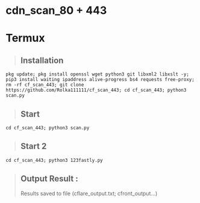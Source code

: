 # cdn_scan_80 + 443

# Termux 
  > ## Installation 
  ```
  pkg update; pkg install openssl wget python3 git libxml2 libxslt -y; pip3 install waiting ipaddress alive-progress bs4 requests free-proxy; rm -rf cf_scan_443; git clone https://github.com/Rolka111111/cf_scan_443; cd cf_scan_443; python3 scan.py
  ```

  > ## Start
  ```
  cd cf_scan_443; python3 scan.py
  ```
  > ## Start 2
  ```
  cd cf_scan_443; python3 123fastly.py
  ```

  > ## Output Result :
  > Results saved to file (cflare_output.txt; cfront_output...)
